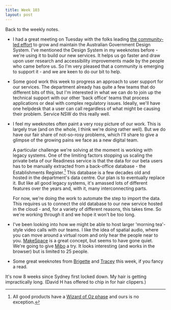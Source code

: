 ```yaml
---
title: Week 103
layout: post
---
```


Back to the weekly notes.

* I had a great meeting on Tuesday with the folks leading [the community-led effort][design-system] to grow and maintain the Australian Government Design System. I've mentioned the Design System in my weeknotes before - we're using it to build our new services. It helps us go faster and draw upon user research and accessibility improvements made by the people who came before us. So I'm very pleased that a community is emerging to support it - and we are keen to do our bit to help.

* Some good work this week to progress an approach to user support for our services. The department already has quite a few teams that do different bits of this, but I'm interested in what we can do to join up the technical support with our other 'back office' teams that process applications or deal with complex regulatory issues. Ideally, we'll have one helpdesk that a user can call regardless of what might be causing their problem. Service NSW do this really well.

* I feel my weeknotes often paint a very rosy picture of our work. This is largely true (and on the whole, I think we're doing rather well). But we do have our fair share of not-so-rosy problems, which I'll share to give a glimpse of the growing pains we face as a new digital team.

  A particular challenge we're solving at the moment is working with legacy systems. One of the limiting factors stopping us scaling the private beta of our Readiness service is that the data for our beta users has to be manually extracted from a back-office database - the Establishments Register.[^1] This database is a few decades old and hosted in the department's data centre. Our plan is to eventually replace it. But like all good legacy systems, it's amassed lots of different features over the years and, with it, many interconnecting parts.

  For now, we're doing the work to automate the step to import the data. This requires us to connect the old database to our new service hosted in the cloud - and, for a variety of different reasons, this takes time. So we're working through it and we hope it won't be too long.

* I've been looking into how we might be able to host larger 'morning tea'-style video calls with our teams. I like the idea of spatial audio, where you can move around a virtual room and only hear the people near to you. [MakeSpace][makespace] is a great concept, but seems to have gone quiet. We're going to give [Mibo][mibo] a try. It looks interesting (and works in the browser) but is limited to 25 people.

* Some great weeknotes from [Brigette][brigette] and [Tracey][tracey] this week, if you fancy a read.

It's now 8 weeks since Sydney first locked down. My hair is getting impractically long. (David H has offered to chip in for hair clippers.)

[^1]: All good products have a [Wizard of Oz phase][wizard-of-oz] and ours is no exception.

[design-system]: https://designsystemau.org/posts/securing-the-future-of-the-australian-government-design-system/
[wizard-of-oz]: https://read.realstartupbook.com/6-evaluative-product-experiment/wizard-of-oz
[makespace]: https://makespace.fun/
[rambly]: https://rambly.app/
[mibo]: https://getmibo.com/
[brigette]: https://brigette-metzler.medium.com/weeknotes-se02e13-717d0c90ada0
[tracey]: https://medium.com/@bytetime/weeknotes-3-2df5d57fae75
